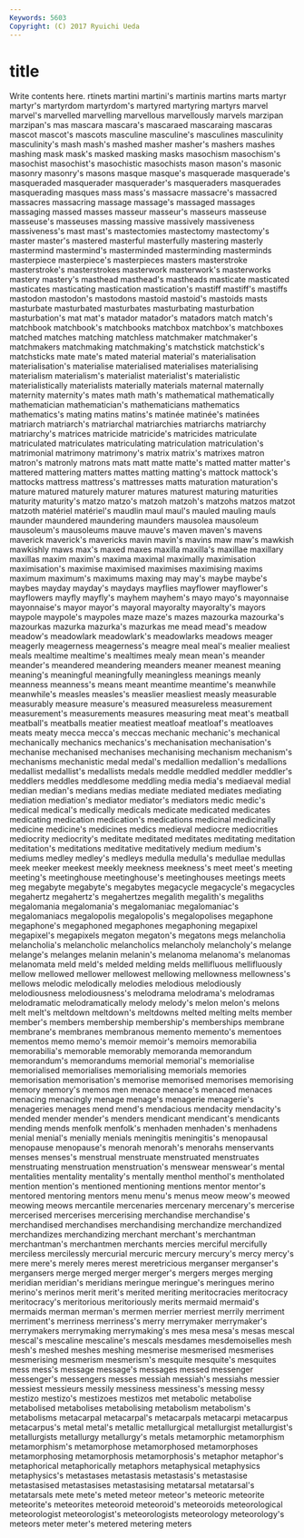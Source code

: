 ```yaml
---
Keywords: 5603 
Copyright: (C) 2017 Ryuichi Ueda
---
```


# title

Write contents here.
rtinets
martini martini's martinis martins marts martyr martyr's martyrdom martyrdom's martyred
martyring martyrs marvel marvel's marvelled marvelling marvellous marvellously marvels marzipan
marzipan's mas mascara mascara's mascaraed mascaraing mascaras mascot mascot's mascots
masculine masculine's masculines masculinity masculinity's mash mash's mashed masher masher's
mashers mashes mashing mask mask's masked masking masks masochism masochism's
masochist masochist's masochistic masochists mason mason's masonic masonry masonry's masons
masque masque's masquerade masquerade's masqueraded masquerader masquerader's masqueraders masquerades masquerading
masques mass mass's massacre massacre's massacred massacres massacring massage massage's
massaged massages massaging massed masses masseur masseur's masseurs masseuse masseuse's
masseuses massing massive massively massiveness massiveness's mast mast's mastectomies mastectomy
mastectomy's master master's mastered masterful masterfully mastering masterly mastermind mastermind's
masterminded masterminding masterminds masterpiece masterpiece's masterpieces masters masterstroke masterstroke's masterstrokes
masterwork masterwork's masterworks mastery mastery's masthead masthead's mastheads masticate masticated
masticates masticating mastication mastication's mastiff mastiff's mastiffs mastodon mastodon's mastodons
mastoid mastoid's mastoids masts masturbate masturbated masturbates masturbating masturbation masturbation's
mat mat's matador matador's matadors match match's matchbook matchbook's matchbooks
matchbox matchbox's matchboxes matched matches matching matchless matchmaker matchmaker's matchmakers
matchmaking matchmaking's matchstick matchstick's matchsticks mate mate's mated material material's
materialisation materialisation's materialise materialised materialises materialising materialism materialism's materialist materialist's
materialistic materialistically materialists materially materials maternal maternally maternity maternity's mates
math math's mathematical mathematically mathematician mathematician's mathematicians mathematics mathematics's mating
matins matins's matinée matinée's matinées matriarch matriarch's matriarchal matriarchies matriarchs
matriarchy matriarchy's matrices matricide matricide's matricides matriculate matriculated matriculates matriculating
matriculation matriculation's matrimonial matrimony matrimony's matrix matrix's matrixes matron matron's
matronly matrons mats matt matte matte's matted matter matter's mattered
mattering matters mattes matting matting's mattock mattock's mattocks mattress mattress's
mattresses matts maturation maturation's mature matured maturely maturer matures maturest
maturing maturities maturity maturity's matzo matzo's matzoh matzoh's matzohs matzos
matzot matzoth matériel matériel's maudlin maul maul's mauled mauling mauls
maunder maundered maundering maunders mausolea mausoleum mausoleum's mausoleums mauve mauve's
maven maven's mavens maverick maverick's mavericks mavin mavin's mavins maw
maw's mawkish mawkishly maws max's maxed maxes maxilla maxilla's maxillae
maxillary maxillas maxim maxim's maxima maximal maximally maximisation maximisation's maximise
maximised maximises maximising maxims maximum maximum's maximums maxing may may's
maybe maybe's maybes mayday mayday's maydays mayflies mayflower mayflower's mayflowers
mayfly mayfly's mayhem mayhem's mayo mayo's mayonnaise mayonnaise's mayor mayor's
mayoral mayoralty mayoralty's mayors maypole maypole's maypoles maze maze's mazes
mazourka mazourka's mazourkas mazurka mazurka's mazurkas me mead mead's meadow
meadow's meadowlark meadowlark's meadowlarks meadows meager meagerly meagerness meagerness's meagre
meal meal's mealier mealiest meals mealtime mealtime's mealtimes mealy mean
mean's meander meander's meandered meandering meanders meaner meanest meaning meaning's
meaningful meaningfully meaningless meanings meanly meanness meanness's means meant meantime
meantime's meanwhile meanwhile's measles measles's measlier measliest measly measurable measurably
measure measure's measured measureless measurement measurement's measurements measures measuring meat
meat's meatball meatball's meatballs meatier meatiest meatloaf meatloaf's meatloaves meats
meaty mecca mecca's meccas mechanic mechanic's mechanical mechanically mechanics mechanics's
mechanisation mechanisation's mechanise mechanised mechanises mechanising mechanism mechanism's mechanisms mechanistic
medal medal's medallion medallion's medallions medallist medallist's medallists medals meddle
meddled meddler meddler's meddlers meddles meddlesome meddling media media's mediaeval
medial median median's medians medias mediate mediated mediates mediating mediation
mediation's mediator mediator's mediators medic medic's medical medical's medically medicals
medicate medicated medicates medicating medication medication's medications medicinal medicinally medicine
medicine's medicines medics medieval mediocre mediocrities mediocrity mediocrity's meditate meditated
meditates meditating meditation meditation's meditations meditative meditatively medium medium's mediums
medley medley's medleys medulla medulla's medullae medullas meek meeker meekest
meekly meekness meekness's meet meet's meeting meeting's meetinghouse meetinghouse's meetinghouses
meetings meets meg megabyte megabyte's megabytes megacycle megacycle's megacycles megahertz
megahertz's megahertzes megalith megalith's megaliths megalomania megalomania's megalomaniac megalomaniac's megalomaniacs
megalopolis megalopolis's megalopolises megaphone megaphone's megaphoned megaphones megaphoning megapixel megapixel's
megapixels megaton megaton's megatons megs melancholia melancholia's melancholic melancholics melancholy
melancholy's melange melange's melanges melanin melanin's melanoma melanoma's melanomas melanomata
meld meld's melded melding melds mellifluous mellifluously mellow mellowed mellower
mellowest mellowing mellowness mellowness's mellows melodic melodically melodies melodious melodiously
melodiousness melodiousness's melodrama melodrama's melodramas melodramatic melodramatically melody melody's melon
melon's melons melt melt's meltdown meltdown's meltdowns melted melting melts
member member's members membership membership's memberships membrane membrane's membranes membranous
memento memento's mementoes mementos memo memo's memoir memoir's memoirs memorabilia
memorabilia's memorable memorably memoranda memorandum memorandum's memorandums memorial memorial's memorialise
memorialised memorialises memorialising memorials memories memorisation memorisation's memorise memorised memorises
memorising memory memory's memos men menace menace's menaced menaces menacing
menacingly menage menage's menagerie menagerie's menageries menages mend mend's mendacious
mendacity mendacity's mended mender mender's menders mendicant mendicant's mendicants mending
mends menfolk menfolk's menhaden menhaden's menhadens menial menial's menially menials
meningitis meningitis's menopausal menopause menopause's menorah menorah's menorahs menservants menses
menses's menstrual menstruate menstruated menstruates menstruating menstruation menstruation's menswear menswear's
mental mentalities mentality mentality's mentally menthol menthol's mentholated mention mention's
mentioned mentioning mentions mentor mentor's mentored mentoring mentors menu menu's
menus meow meow's meowed meowing meows mercantile mercenaries mercenary mercenary's
mercerise mercerised mercerises mercerising merchandise merchandise's merchandised merchandises merchandising merchandize
merchandized merchandizes merchandizing merchant merchant's merchantman merchantman's merchantmen merchants mercies
merciful mercifully merciless mercilessly mercurial mercuric mercury mercury's mercy mercy's
mere mere's merely meres merest meretricious merganser merganser's mergansers merge
merged merger merger's mergers merges merging meridian meridian's meridians meringue
meringue's meringues merino merino's merinos merit merit's merited meriting meritocracies
meritocracy meritocracy's meritorious meritoriously merits mermaid mermaid's mermaids merman merman's
mermen merrier merriest merrily merriment merriment's merriness merriness's merry merrymaker
merrymaker's merrymakers merrymaking merrymaking's mes mesa mesa's mesas mescal mescal's
mescaline mescaline's mescals mesdames mesdemoiselles mesh mesh's meshed meshes meshing
mesmerise mesmerised mesmerises mesmerising mesmerism mesmerism's mesquite mesquite's mesquites mess
mess's message message's messages messed messenger messenger's messengers messes messiah
messiah's messiahs messier messiest messieurs messily messiness messiness's messing messy
mestizo mestizo's mestizoes mestizos met metabolic metabolise metabolised metabolises metabolising
metabolism metabolism's metabolisms metacarpal metacarpal's metacarpals metacarpi metacarpus metacarpus's metal
metal's metallic metallurgical metallurgist metallurgist's metallurgists metallurgy metallurgy's metals metamorphic
metamorphism metamorphism's metamorphose metamorphosed metamorphoses metamorphosing metamorphosis metamorphosis's metaphor metaphor's
metaphorical metaphorically metaphors metaphysical metaphysics metaphysics's metastases metastasis metastasis's metastasise
metastasised metastasises metastasising metatarsal metatarsal's metatarsals mete mete's meted meteor
meteor's meteoric meteorite meteorite's meteorites meteoroid meteoroid's meteoroids meteorological meteorologist
meteorologist's meteorologists meteorology meteorology's meteors meter meter's metered metering meters
